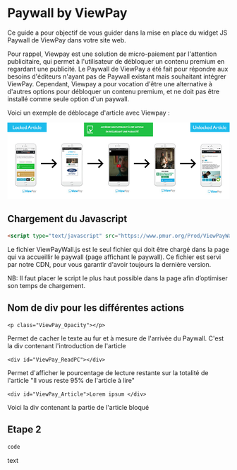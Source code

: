 # Paywall by ViewPay

Ce guide a pour objectif de vous guider dans la mise en place du widget JS Paywall de ViewPay dans votre site web.

Pour rappel, Viewpay est une solution de micro-paiement par l'attention publicitaire, qui permet à l'utilisateur de débloquer un contenu premium en regardant une publicité. Le Paywall de ViewPay a été fait pour répondre aux besoins d'éditeurs n'ayant pas de Paywall existant mais souhaitant intégrer ViewPay. Cependant, Viewpay a pour vocation d'être une alternative à d'autres options pour débloquer un contenu premium, et ne doit pas être installé comme seule option d'un paywall.

Voici un exemple de déblocage d'article avec Viewpay : 

![sample](https://github.com/TechViewpay/ViewPay-iOS/blob/master/DocImages/parcours_vp_mobile3.png?raw=true)

## Chargement du Javascript
```html
<script type="text/javascript" src="https://www.pmur.org/Prod/ViewPayWall.js"></script>
```
Le fichier ViewPayWall.js est le seul fichier qui doit être chargé dans la page qui va accueillir le paywall (page affichant le paywall). Ce fichier est servi par notre CDN, pour vous garantir d'avoir toujours la dernière version.

NB: Il faut placer le script le plus haut possible dans la page afin d’optimiser son temps de chargement.

## Nom de div pour les différentes actions

```
<p class="ViewPay_Opacity"></p>
```
Permet de cacher le texte au fur et à mesure de l'arrivée du Paywall.
C'est la div contenant l'introduction de l'article

```
<div id="ViewPay_ReadPC"></div>
```
Permet d'afficher le pourcentage de lecture restante sur la totalité de l'article
"Il vous reste 95% de l'article à lire"

```
<div id="ViewPay_Article">Lorem ipsum </div>
```
Voici la div contenant la partie de l'article bloqué


## Etape 2
```html
code
```
text
